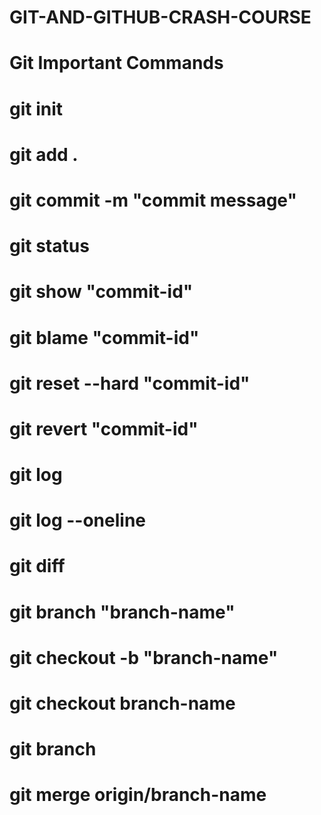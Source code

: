 # GIT-AND-GITHUB-CRASH-COURSE

# Git Important Commands 

# git init
# git add .
# git commit -m "commit message"
# git status 
# git show "commit-id"
# git blame "commit-id"
# git reset --hard "commit-id"
# git revert "commit-id"
# git log
# git log --oneline
# git diff
# git branch "branch-name"
# git checkout -b "branch-name"
# git checkout branch-name
# git branch
# git merge origin/branch-name

